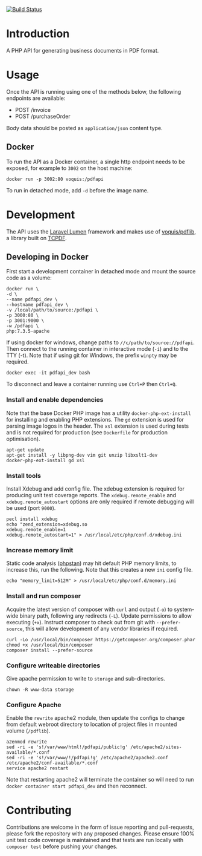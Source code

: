 [![Build Status](https://travis-ci.org/voquis/pdfapi.svg?branch=master)](https://travis-ci.org/voquis/pdfapi)

# Introduction
A PHP API for generating business documents in PDF format.

# Usage
Once the API is running using one of the methods below, the following endpoints are available:
- POST /invoice
- POST /purchaseOrder

Body data should be posted as ```application/json``` content type.

## Docker
To run the API as a Docker container, a single http endpoint needs to be exposed, for example to ```3002``` on the host machine:
```
docker run -p 3002:80 voquis:/pdfapi
```
To run in detached mode, add ```-d``` before the image name.

# Development
The API uses the [Laravel Lumen](https://lumen.laravel.com/docs) framework and makes use of [voquis/pdflib](https://github.com/voquis/pdflib), a library built on [TCPDF](https://tcpdf.org).

## Developing in Docker
First start a development container in detached mode and mount the source code as a volume:
```
docker run \
-d \
--name pdfapi_dev \
--hostname pdfapi_dev \
-v /local/path/to/source:/pdfapi \
-p 3000:80 \
-p 3001:9000 \
-w /pdfapi \
php:7.3.5-apache
```
If using docker for windows, change paths to ```//c/path/to/source://pdfapi```.
Then connect to the running container in interactive mode (```-i```) and to the TTY (-t).  Note that if using git for Windows, the prefix ```winpty``` may be required.
```
docker exec -it pdfapi_dev bash
```
To disconnect and leave a container running use ```Ctrl+P``` then ```Ctrl+Q```.

### Install and enable dependencies
Note that the base Docker PHP image has a utility ```docker-php-ext-install``` for installing and enabling PHP extensions.  The ```gd``` extension is used for parsing image logos in the header.  The ```xsl``` extension is used during tests and is not required for production (see ```Dockerfile``` for production optimisation).
```
apt-get update
apt-get install -y libpng-dev vim git unzip libxslt1-dev
docker-php-ext-install gd xsl
```

### Install tools
Install Xdebug and add config file.  The xdebug extension is required for producing unit test coverage reports. The ```xdebug.remote_enable``` and ```xdebug.remote_autostart``` options are only required if remote debugging will be used (port ```9000```).
```
pecl install xdebug
echo "zend_extension=xdebug.so
xdebug.remote_enable=1
xdebug.remote_autostart=1" > /usr/local/etc/php/conf.d/xdebug.ini
```

### Increase memory limit
Static code analysis ([phpstan](https://github.com/phpstan/phpstan)) may hit default PHP memory limits, to increase this, run the following. Note that this creates a new ```ini``` config file.
```
echo "memory_limit=512M" > /usr/local/etc/php/conf.d/memory.ini
```

### Install and run composer
Acquire the latest version of composer with ```curl``` and output (```-o```) to system-wide binary path, following any redirects (```-L```).  Update permissions to allow executing (```+x```).  Instruct composer to check out from git with ```--prefer-source```, this will allow development of any vendor libraries if required.
```
curl -Lo /usr/local/bin/composer https://getcomposer.org/composer.phar
chmod +x /usr/local/bin/composer
composer install --prefer-source
```

### Configure writeable directories
Give apache permission to write to ```storage``` and sub-directories.
```
chown -R www-data storage
```

### Configure Apache
Enable the ```rewrite``` apache2 module, then update the configs to change from default webroot directory to location of project files in mounted volume (```/pdflib```).
```
a2enmod rewrite
sed -ri -e 's!/var/www/html!/pdfapi/public!g' /etc/apache2/sites-available/*.conf
sed -ri -e 's!/var/www/!/pdfapi!g' /etc/apache2/apache2.conf /etc/apache2/conf-available/*.conf
service apache2 restart
```
Note that restarting apache2 will terminate the container so will need to run ```docker container start pdfapi_dev``` and then reconnect.

# Contributing
Contributions are welcome in the form of issue reporting and pull-requests, please fork the repository with any proposed changes.  Please ensure 100% unit test code coverage is maintained and that tests are run locally with ```composer test``` before pushing your changes.
